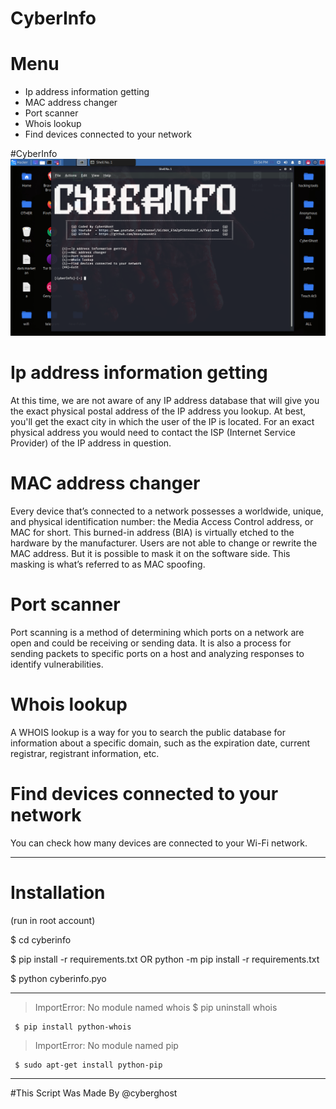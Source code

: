 
# CyberInfo


# Menu
* Ip address information getting
* MAC address changer 
* Port scanner
* Whois lookup
* Find devices connected to your network

#CyberInfo
<img src="https://github.com/AnonymousAt3/cyberinfo/blob/main/cyberinfo.png">

# Ip address information getting
 At this time, we are not aware of any IP address database that will give you the exact physical postal address of the IP address you lookup. At best, you'll get the exact city in which the user of the IP is located. For an exact physical address you would need to contact the ISP (Internet Service Provider) of the IP address in question.
# MAC address changer
Every device that’s connected to a network possesses a worldwide, unique, and physical identification number: the Media Access Control address, or MAC for short. This burned-in address (BIA) is virtually etched to the hardware by the manufacturer. Users are not able to change or rewrite the MAC address. But it is possible to mask it on the software side. This masking is what’s referred to as MAC spoofing.
# Port scanner
Port scanning is a method of determining which ports on a network are open and could be receiving or sending data. It is also a process for sending packets to specific ports on a host and analyzing responses to identify vulnerabilities. 
# Whois lookup
A WHOIS lookup is a way for you to search the public database for information about a specific domain, such as the expiration date, current registrar, registrant information, etc.
# Find devices connected to your network
You can check how many devices are connected to your Wi-Fi network.

---------------------------------
# Installation 

(run in root account)

$ cd cyberinfo

$ pip install -r requirements.txt OR python -m pip  install -r requirements.txt

$ python cyberinfo.pyo

--------------------------------

> ImportError: No module named whois
     $ pip uninstall whois
     
     $ pip install python-whois
     
     
> ImportError: No module named pip

     $ sudo apt-get install python-pip 
--------------------------------
     
     
#This Script Was Made By @cyberghost
